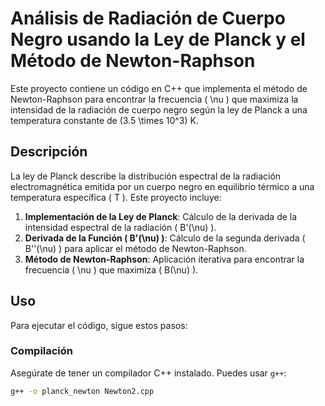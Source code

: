 # Análisis de Radiación de Cuerpo Negro usando la Ley de Planck y el Método de Newton-Raphson

Este proyecto contiene un código en C++ que implementa el método de Newton-Raphson para encontrar la frecuencia \( \nu \) que maximiza la intensidad de la radiación de cuerpo negro según la ley de Planck a una temperatura constante de \(3.5 \times 10^3\) K.

## Descripción

La ley de Planck describe la distribución espectral de la radiación electromagnética emitida por un cuerpo negro en equilibrio térmico a una temperatura específica \( T \). Este proyecto incluye:

1. **Implementación de la Ley de Planck**: Cálculo de la derivada de la intensidad espectral de la radiación \( B'(\nu) \).
2. **Derivada de la Función \( B'(\nu) \)**: Cálculo de la segunda derivada \( B''(\nu) \) para aplicar el método de Newton-Raphson.
3. **Método de Newton-Raphson**: Aplicación iterativa para encontrar la frecuencia \( \nu \) que maximiza \( B(\nu) \).

## Uso

Para ejecutar el código, sigue estos pasos:

### Compilación

Asegúrate de tener un compilador C++ instalado. Puedes usar `g++`:

```sh
g++ -o planck_newton Newton2.cpp
